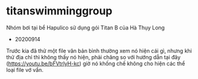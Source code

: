 # titanswimminggroup
Nhóm bơi tại bể Hapulico sử dụng gói Titan B của Hà Thụy Long

* 20200914

Trước kia đã thử một file văn bản bình thường xem nó hiện cái gì, nhưng khi thử địa chỉ thì không thấy nó hiện, phải chăng so với hướng dẫn tại đây (https://youtu.be/bFVtrlyH-kc) giờ nó khống chế không cho hiện các thể loại file vớ vẩn. 
